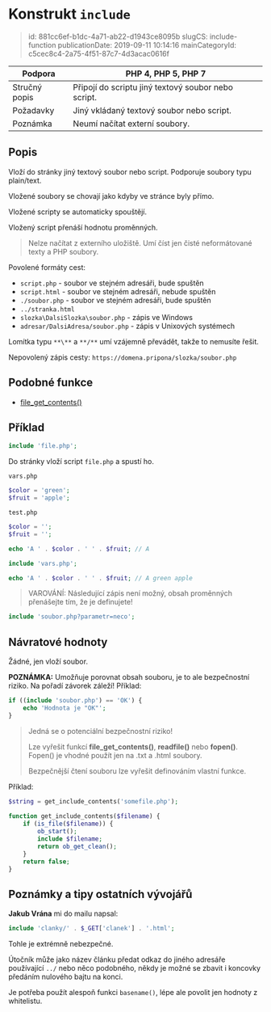 Konstrukt `include`
================================

> id: 881cc6ef-b1dc-4a71-ab22-d1943ce8095b
> slugCS: include-function
> publicationDate: 2019-09-11 10:14:16
> mainCategoryId: c5cec8c4-2a75-4f51-87c7-4d3acac0616f

| Podpora       | PHP 4, PHP 5, PHP 7
|---------------|---------
| Stručný popis | Připojí do scriptu jiný textový soubor nebo script.
| Požadavky     | Jiný vkládaný textový soubor nebo script.
| Poznámka      | Neumí načítat externí soubory.

Popis
--------------------------

Vloží do stránky jiný textový soubor nebo script. Podporuje soubory typu plain/text.

Vložené soubory se chovají jako kdyby ve stránce byly přímo.

Vložené scripty se automaticky spouštějí.

Vložený script přenáší hodnotu proměnných.

> Nelze načítat z externího uložiště. Umí číst jen čisté neformátované texty a PHP soubory.

Povolené formáty cest:

- `script.php` - soubor ve stejném adresáři, bude spuštěn
- `script.html` - soubor ve stejném adresáři, nebude spuštěn
- `./soubor.php` - soubor ve stejném adresáři, bude spuštěn
- `../stranka.html`
- `slozka\DalsiSlozka\soubor.php` - zápis ve Windows
- `adresar/DalsiAdresa/soubor.php` - zápis v Unixových systémech

Lomítka typu `**\**` a `**/**` umí vzájemně převádět, takže to nemusíte řešit.

Nepovolený zápis cesty: `https://domena.pripona/slozka/soubor.php`

Podobné funkce
--------------------------

- <a href="/file-get-contents">file_get_contents()</a>

Příklad
--------------------------

```php
include 'file.php';
```

Do stránky vloží script `file.php` a spustí ho.

`vars.php`
```php
$color = 'green';
$fruit = 'apple';
```

`test.php`
```php
$color = '';
$fruit = '';

echo 'A ' . $color . ' ' . $fruit; // A

include 'vars.php';

echo 'A ' . $color . ' ' . $fruit; // A green apple
```

> VAROVÁNÍ: Následující zápis není možný, obsah proměnných přenášejte tím, že je definujete!

```php
include 'soubor.php?parametr=neco'; 
```

Návratové hodnoty
--------------------------

Žádné, jen vloží soubor.

**POZNÁMKA:** Umožňuje porovnat obsah souboru, je to ale bezpečnostní riziko. Na pořadí závorek záleží! Příklad:

```php
if ((include 'soubor.php') == 'OK') { 
    echo 'Hodnota je "OK"'; 
}
```


> Jedná se o potenciální bezpečnostní riziko!
>
> Lze vyřešit funkcí **file_get_contents()**, **readfile()** nebo **fopen()**. Fopen() je vhodné použít jen na .txt a .html soubory.
>
> Bezpečnější čtení souboru lze vyřešit definováním vlastní funkce.

Příklad:

```php
$string = get_include_contents('somefile.php'); 
 
function get_include_contents($filename) { 
    if (is_file($filename)) { 
        ob_start(); 
        include $filename; 
        return ob_get_clean(); 
    } 
    return false; 
} 
```

Poznámky a tipy ostatních vývojářů
--------------------------

**Jakub Vrána** mi do mailu napsal:

```php
include 'clanky/' . $_GET['clanek'] . '.html';
```

Tohle je extrémně nebezpečné.

Útočník může jako název článku předat odkaz do jiného adresáře používající `../` nebo něco podobného, někdy je možné se zbavit i koncovky předáním nulového bajtu na konci.

Je potřeba použít alespoň funkci `basename()`, lépe ale povolit jen hodnoty z whitelistu.
